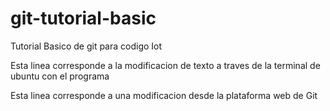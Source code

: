 # git-tutorial-basic
Tutorial Basico de git para codigo Iot


Esta linea corresponde a la modificacion de texto a traves de la terminal de ubuntu con el programa 


Esta linea corresponde a una modificacion desde la plataforma web de Git 
